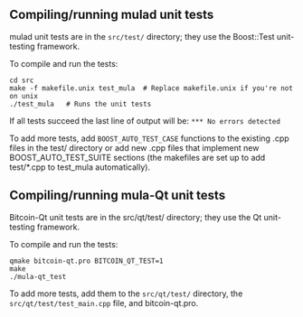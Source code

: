 Compiling/running mulad unit tests
------------------------------------

mulad unit tests are in the `src/test/` directory; they
use the Boost::Test unit-testing framework.

To compile and run the tests:

	cd src
	make -f makefile.unix test_mula  # Replace makefile.unix if you're not on unix
	./test_mula   # Runs the unit tests

If all tests succeed the last line of output will be:
`*** No errors detected`

To add more tests, add `BOOST_AUTO_TEST_CASE` functions to the existing
.cpp files in the test/ directory or add new .cpp files that
implement new BOOST_AUTO_TEST_SUITE sections (the makefiles are
set up to add test/*.cpp to test_mula automatically).


Compiling/running mula-Qt unit tests
---------------------------------------

Bitcoin-Qt unit tests are in the src/qt/test/ directory; they
use the Qt unit-testing framework.

To compile and run the tests:

	qmake bitcoin-qt.pro BITCOIN_QT_TEST=1
	make
	./mula-qt_test

To add more tests, add them to the `src/qt/test/` directory,
the `src/qt/test/test_main.cpp` file, and bitcoin-qt.pro.
